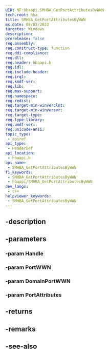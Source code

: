 ```yaml
---
UID: NF:hbaapi.SMHBA_GetPortAttributesByWWN
tech.root: hba
title: SMHBA_GetPortAttributesByWWN
ms.date: 08/02/2022
targetos: Windows
description: 
prerelease: false
req.assembly: 
req.construct-type: function
req.ddi-compliance: 
req.dll: 
req.header: hbaapi.h
req.idl: 
req.include-header: 
req.irql: 
req.kmdf-ver: 
req.lib: 
req.max-support: 
req.namespace: 
req.redist: 
req.target-min-winverclnt: 
req.target-min-winversvr: 
req.target-type: 
req.type-library: 
req.umdf-ver: 
req.unicode-ansi: 
topic_type:
 - apiref
api_type:
 - HeaderDef
api_location:
 - hbaapi.h
api_name:
 - SMHBA_GetPortAttributesByWWN
f1_keywords:
 - SMHBA_GetPortAttributesByWWN
 - hbaapi/SMHBA_GetPortAttributesByWWN
dev_langs:
 - c++
helpviewer_keywords:
 - SMHBA_GetPortAttributesByWWN
---
```


## -description

## -parameters

### -param Handle

### -param PortWWN

### -param DomainPortWWN

### -param PortAttributes

## -returns

## -remarks

## -see-also

